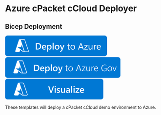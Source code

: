 # Azure cPacket cCloud Deployer

## Bicep Deployment

[![Deploy To Azure](https://raw.githubusercontent.com/Azure/azure-quickstart-templates/master/1-CONTRIBUTION-GUIDE/images/deploytoazure.svg?sanitize=true)](https://portal.azure.com/#create/Microsoft.Template/uri/https%3A%2F%2Fraw.githubusercontent.com%2Fjjohnston-cpacket%2Fazure-deployer%2Fmaster%2Fmain.json/createUIDefinitionUri/https%3A%2F%2Fraw.githubusercontent.com%2Fjjohnston-cpacket%2Fazure-deployer%2Fmaster%2FcreateUiDefinition.json)
[![Deploy To Azure Gov](https://raw.githubusercontent.com/Azure/azure-quickstart-templates/master/1-CONTRIBUTION-GUIDE/images/deploytoazuregov.svg?sanitize=true)](https://portal.azure.us/#create/Microsoft.Template/uri/https%3A%2F%2Fraw.githubusercontent.com%2Fjjohnston-cpacket%2Fazure-deployer%2Fmaster%2Fmain.json/createUIDefinitionUri/https%3A%2F%2Fraw.githubusercontent.com%2Fjjohnston-cpacket%2Fazure-deployer%2Fmaster%2FcreateUiDefinition.json)
[![Visualize](https://raw.githubusercontent.com/Azure/azure-quickstart-templates/master/1-CONTRIBUTION-GUIDE/images/visualizebutton.svg?sanitize=true)](http://armviz.io/#/?load=https%3A%2F%2Fraw.githubusercontent.com%2Fjjohnston-cpacket%2Fazure-deployer%2Fmaster%2Fmain.json)

These templates will deploy a cPacket cCloud demo environment to Azure.
